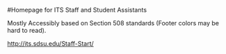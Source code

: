 #Homepage for ITS Staff and Student Assistants

Mostly Accessibly based on Section 508 standards (Footer colors may be hard to read).

http://its.sdsu.edu/Staff-Start/
